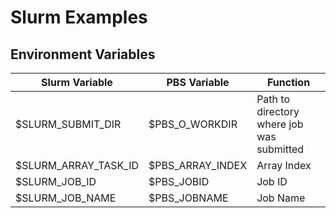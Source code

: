 # Slurm Examples




## Environment Variables
| Slurm Variable       | PBS Variable     | Function                                  |
|----------------------|------------------|-------------------------------------------|
| $SLURM_SUBMIT_DIR    | $PBS_O_WORKDIR   | Path to directory where job was submitted |
| $SLURM_ARRAY_TASK_ID | $PBS_ARRAY_INDEX | Array Index                               |
| $SLURM_JOB_ID        | $PBS_JOBID       | Job ID                                    |
| $SLURM_JOB_NAME      | $PBS_JOBNAME     | Job Name                                  |
